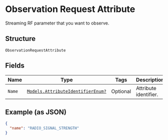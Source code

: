 
# Observation Request Attribute

Streaming RF parameter that you want to observe.

## Structure

`ObservationRequestAttribute`

## Fields

| Name | Type | Tags | Description |
|  --- | --- | --- | --- |
| `Name` | [`Models.AttributeIdentifierEnum?`](../../doc/models/attribute-identifier-enum.md) | Optional | Attribute identifier. |

## Example (as JSON)

```json
{
  "name": "RADIO_SIGNAL_STRENGTH"
}
```

